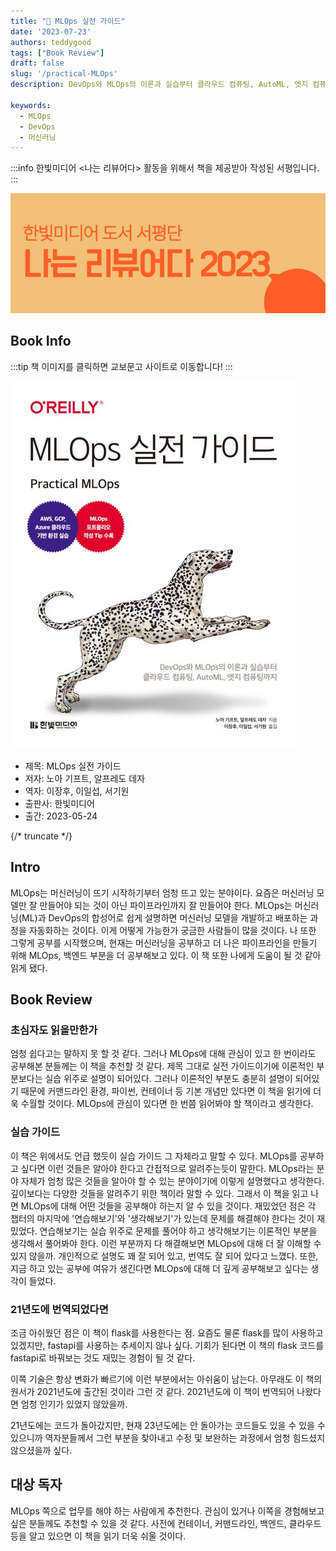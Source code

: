 ```yaml
---
title: "📖 MLOps 실전 가이드"
date: '2023-07-23'
authors: teddygood
tags: ["Book Review"]
draft: false
slug: '/practical-MLOps'
description: DevOps와 MLOps의 이론과 실습부터 클라우드 컴퓨팅, AutoML, 엣지 컴퓨팅까지 | AWS, GCP, Azure 클라우드 기반 환경 실습

keywords:
  - MLOps 
  - DevOps
  - 머신러닝
---
```


:::info
한빛미디어 \<나는 리뷰어다\> 활동을 위해서 책을 제공받아 작성된 서평입니다.
:::

![나는 리뷰어다 2023](../assets/I-am-reviewer-2023.jpg)

## Book Info

:::tip
책 이미지를 클릭하면 교보문고 사이트로 이동합니다!
:::

[![책](../assets/review/practical-MLOps.jpg)](https://product.kyobobook.co.kr/detail/S000202854952)

- 제목: MLOps 실전 가이드
- 저자: 노아 기프트, 알프레도 데자
- 역자: 이장후, 이일섭, 서기원
- 출판사: 한빛미디어
- 출간: 2023-05-24

{/* truncate */}

## Intro

MLOps는 머신러닝이 뜨기 시작하기부터 엄청 뜨고 있는 분야이다. 요즘은 머신러닝 모델만 잘 만들어야 되는 것이 아닌 파이프라인까지 잘 만들어야 한다. MLOps는 머신러닝(ML)과 DevOps의 합성어로 쉽게 설명하면 머신러닝 모델을 개발하고 배포하는 과정을 자동화하는 것이다. 이게 어떻게 가능한가 궁금한 사람들이 많을 것이다. 나 또한 그렇게 공부를 시작했으며, 현재는 머신러닝을 공부하고 더 나은 파이프라인을 만들기 위해 MLOps, 백엔드 부분을 더 공부해보고 있다. 이 책 또한 나에게 도움이 될 것 같아 읽게 됐다.

## Book Review

### 초심자도 읽을만한가

엄청 쉽다고는 말하지 못 할 것 같다. 그러나 MLOps에 대해 관심이 있고 한 번이라도 공부해본 분들께는 이 책을 추천할 것 같다. 제목 그대로 실전 가이드이기에 이론적인 부분보다는 실습 위주로 설명이 되어있다. 그러나 이론적인 부분도 충분히 설명이 되어있기 때문에 커맨드라인 환경, 파이썬, 컨테이너 등 기본 개념만 있다면 이 책을 읽기에 더욱 수월할 것이다. MLOps에 관심이 있다면 한 번쯤 읽어봐야 할 책이라고 생각한다.

### 실습 가이드

이 책은 위에서도 언급 했듯이 실습 가이드 그 자체라고 말할 수 있다. MLOps를 공부하고 싶다면 이런 것들은 알아야 한다고 간접적으로 알려주는듯이 말한다. MLOps라는 분야 자체가 엄청 많은 것들을 알아야 할 수 있는 분야이기에 이렇게 설명했다고 생각한다. 깊이보다는 다양한 것들을 알려주기 위한 책이라 말할 수 있다. 그래서 이 책을 읽고 나면 MLOps에 대해 어떤 것들을 공부해야 하는지 알 수 있을 것이다. 재밌었던 점은 각 챕터의 마지막에 '연습해보기'와 '생각해보기'가 있는데 문제를 해결해야 한다는 것이 재밌었다. 연습해보기는 실습 위주로 문제를 풀어야 하고 생각해보기는 이론적인 부분을 생각해서 풀어봐야 한다. 이런 부분까지 다 해결해보면 MLOps에 대해 더 잘 이해할 수 있지 않을까. 개인적으로 설명도 꽤 잘 되어 있고, 번역도 잘 되어 있다고 느꼈다. 또한, 지금 하고 있는 공부에 여유가 생긴다면 MLOps에 대해 더 깊게 공부해보고 싶다는 생각이 들었다.

### 21년도에 번역되었다면

조금 아쉬웠던 점은 이 책이 flask를 사용한다는 점. 요즘도 물론 flask를 많이 사용하고 있겠지만, fastapi를 사용하는 추세이지 않나 싶다. 기회가 된다면 이 책의 flask 코드를 fastapi로 바꿔보는 것도 재밌는 경험이 될 것 같다.

이쪽 기술은 항상 변화가 빠르기에 이런 부분에서는 아쉬움이 남는다. 아무래도 이 책의 원서가 2021년도에 출간된 것이라 그런 것 같다. 2021년도에 이 책이 번역되어 나왔다면 엄청 인기가 있었지 않았을까.

21년도에는 코드가 돌아갔지만, 현재 23년도에는 안 돌아가는 코드들도 있을 수 있을 수 있으니까 역자분들께서 그런 부분을 찾아내고 수정 및 보완하는 과정에서 엄청 힘드셨지 않으셨을까 싶다. 

## 대상 독자

MLOps 쪽으로 업무를 해야 하는 사람에게 추천한다. 관심이 있거나 이쪽을 경험해보고 싶은 분들께도 추천할 수 있을 것 같다. 사전에 컨테이너, 커맨드라인, 백엔드, 클라우드 등을 알고 있으면 이 책을 읽기 더욱 쉬울 것이다.